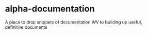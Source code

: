 # alpha-documentation
A place to drop snippets of documentation WV to building up useful, definitive documents
